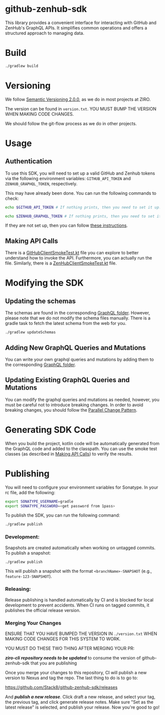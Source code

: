 # github-zenhub-sdk

This library provides a convenient interface for interacting with GitHub and ZenHub's GraphQL APIs. It simplifies common operations and offers a structured approach to managing data.

# Build

```bash
./gradlew build
```

# Versioning

We follow [Semantic Versioning 2.0.0][semantic-versioning-2], as we do in most projects at ZIRO.

The version can be found in `version.txt`. YOU MUST BUMP THE VERSION WHEN MAKING CODE CHANGES.

We should follow the git-flow process as we do in other projects. 

# Usage

## Authentication

To use this SDK, you will need to set up a valid GitHub and Zenhub tokens via the following environment variables: `GITHUB_API_TOKEN` and `ZENHUB_GRAPHQL_TOKEN`, respectively.

This may have already been done. You can run the following commands to check:
```bash
echo $GITHUB_API_TOKEN # If nothing prints, then you need to set it up.
```
```bash
echo $ZENHUB_GRAPHQL_TOKEN # If nothing prints, then you need to set it up.
```
If they are not set up, then you can follow [these instructions][how-to-setup-github-zenhub-tokens]. 

## Making API Calls

There is a [GitHubClientSmokeTest.kt][github-client-smoke-test] file you can explore to better understand how to invoke the API. Furthermore, you can actually run the file. Similarly, there is a [ZenHubClientSmokeTest.kt][zenhub-client-smoke-test] file.

# Modifying the SDK

## Updating the schemas

The schemas are found in the corresponding [GraphQL folder][graphql-folder]. However, please note that we do not modify the schema files manually. There is a gradle task to fetch the latest schema from the web for you.
```bash
./gradlew updateSchemas
```

## Adding New GraphQL Queries and Mutations

You can write your own graphql queries and mutations by adding them to the corresponding [GraphQL folder][graphql-folder].

## Updating Existing GraphQL Queries and Mutations

You can modify the graphql queries and mutations as needed, however, you must be careful not to introduce breaking changes. In order to avoid breaking changes, you should follow the [Parallel Change Pattern][parallel-change-pattern]. 

# Generating SDK Code

When you build the project, kotlin code will be automatically generated from the GraphQL code and added to the classpath. You can use the smoke test classes (as described in [Making API Calls](#making-api-calls)) to verify the results.

[github-client-smoke-test]: src/main/kotlin/github/GitHubClientSmokeTest.kt
[github-client]: src/main/kotlin/github/GitHubClient.kt
[gradle-build-file]: build.gradle.kts
[graphql-folder]: src/main/graphql
[how-to-setup-github-zenhub-tokens]: https://stack8.atlassian.net/wiki/spaces/SDBP/pages/1212907850/DEV+Orientation#Configure-GitHub-and-Zenhub
[parallel-change-pattern]: https://martinfowler.com/bliki/ParallelChange.html
[semantic-versioning-2]: https://semver.org/
[zenhub-client-smoke-test]: src/main/kotlin/zenhub/ZenHubClientSmokeTest.kt

# Publishing

You will need to configure your environment variables for Sonatype. In your rc file, add the following:

```bash
export SONATYPE_USERNAME=gradle
export SONATYPE_PASSWORD=<get password from 1pass>
```

To publish the SDK, you can run the following command:
```bash
./gradlew publish
```

### Development:

Snapshots are created automatically when working on untagged commits. To publish a snapshot:
```bash
./gradlew publish
```

This will publish a snapshot with the format `<branchName>-SNAPSHOT` (e.g., `feature-123-SNAPSHOT`).

### Releasing:

Release publishing is handled automatically by CI and is blocked for local development to prevent accidents. When CI runs on tagged commits, it publishes the official release version.

### Merging Your Changes

ENSURE THAT YOU HAVE BUMPED THE VERSION IN `./version.txt` WHEN MAKING CODE CHANGES FOR THIS SYSTEM TO WORK. 

YOU MUST DO THESE TWO THING AFTER MERGING YOUR PR:

***ziro-cli repository needs to be updated*** to consume the version of github-zenhub-sdk that you are publishing

Once you merge your changes to this repository, CI will publish a new version to Nexus and tag the repo. The last thing to do is to go to:

https://github.com/Stack8/github-zenhub-sdk/releases

And ***publish a new release***. Click draft a new release, and select your tag, the previous tag, and click generate release notes. 
Make sure "Set as the latest release" is selected, and publish your release. Now you're good to go! 

